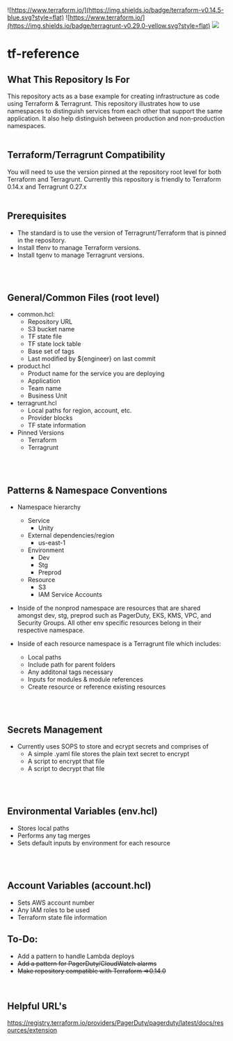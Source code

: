![https://www.terraform.io/](https://img.shields.io/badge/terraform-v0.14.5-blue.svg?style=flat)
![https://www.terraform.io/](https://img.shields.io/badge/terragrunt-v0.29.0-yellow.svg?style=flat)
![](https://img.shields.io/maintenance/yes/2021.svg)
# tf-reference

## What This Repository Is For
This repository acts as a base example for creating infrastructure as code using Terraform & Terragrunt. This repository illustrates how to use namespaces to distinguish services from each other that support the same application. It also help distinguish between production and non-production namespaces.
<br>
<br>

## Terraform/Terragrunt Compatibility
You will need to use the version pinned at the repository root level for both Terraform and Terragrunt. Currently this repository is friendly to Terraform 0.14.x and Terragrunt 0.27.x
<br>
<br>

## Prerequisites
* The standard is to use the version of Terragrunt/Terraform that is pinned in the repository.
* Install tfenv to manage Terraform versions.
* Install tgenv to manage Terragrunt versions.
<br>
<br>

## General/Common Files (root level)
* common.hcl:
   * Repository URL
   * S3 bucket name
   * TF state file
   * TF state lock table
   * Base set of tags
   * Last modified by ${engineer} on last commit
* product.hcl
  * Product name for the service you are deploying
  * Application 
  * Team name   
  * Business Unit 
* terragrunt.hcl
  * Local paths for region, account, etc.
  * Provider blocks
  * TF state information
* Pinned Versions
  * Terraform
  * Terragrunt
<br>
<br>

## Patterns & Namespace Conventions
* Namespace hierarchy
  * Service
    * Unity
  * External dependencies/region
    * us-east-1
  * Environment
    * Dev
    * Stg
    * Preprod
  * Resource
    * S3
    * IAM Service Accounts

* Inside of the nonprod namespace are resources that are shared amongst dev, stg, preprod such as PagerDuty, EKS, KMS, VPC, and Security Groups. All other env specific resources belong in their respective namespace.

* Inside of each resource namespace is a Terragrunt file which includes:
    * Local paths
    * Include path for parent folders
    * Any additonal tags necessary
    * Inputs for modules & module references
    * Create resource or reference existing resources
<br>
<br>

## Secrets Management
* Currently uses SOPS to store and ecrypt secrets and comprises of
  * A simple .yaml file stores the plain text secret to encrypt
  * A script to encrypt that file
  * A script to decrypt that file
<br>
<br>

## Environmental Variables (env.hcl)
* Stores local paths
* Performs any tag merges
* Sets default inputs by environment for each resource
<br>
<br>

## Account Variables (account.hcl)
* Sets AWS account number
* Any IAM roles to be used
* Terraform state file information

## To-Do:
* Add a pattern to handle Lambda deploys
* <s>Add a pattern for PagerDuty/CloudWatch alarms</s>
* <s>Make repository compatible with Terraform =>0.14.0</s>

<br>

## Helpful URL's
https://registry.terraform.io/providers/PagerDuty/pagerduty/latest/docs/resources/extension
